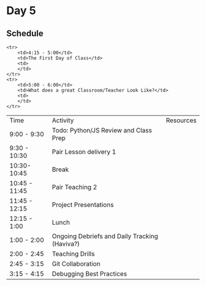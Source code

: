 # Day 5

## Schedule

<table>
    <tr>
        <td>Time</td>
        <td>Activity</td>
        <td>Resources</td>
    </tr>
    <tr>
        <td>9:00 - 9:30</td>
        <td> Todo: Python/JS Review and Class Prep</td>
        <td>     
        </td>
    </tr>
    <tr>
        <td>9:30 - 10:30</td>
        <td> Pair Lesson delivery 1 </td>
        <td>
        </td>
    </tr>
    <tr>
        <td>10:30-10:45</td>
        <td> Break </td>
        <td>
        </td>
    </tr>
    <tr>
        <td>10:45 - 11:45</td>
        <td> Pair Teaching 2 </td>
        <td>
        </td>
    </tr>
    <tr>
        <td>11:45 - 12:15</td>
        <td> Project Presentations </td>
        <td>
        </td>
    </tr>
    <tr>
        <td>12:15 - 1:00</td>
        <td> Lunch </td>
        <td>
        </td>
    </tr>
    <tr>
        <td>1:00 - 2:00</td>
        <td> Ongoing Debriefs and Daily Tracking (Haviva?)</td>
        <td>
        </td>
    </tr>
    <tr>
        <td>2:00 - 2:45</td>
        <td> Teaching Drills </td>
        <td>
        </td>
    </tr>
    <tr>
        <td>2:45 - 3:15</td>
        <td> Git Collaboration </td>
        <td>
        </td>
    </tr>
    <tr>
        <td>3:15 - 4:15</td>
        <td> Debugging Best Practices </td>
        <td>
        </td>
    </tr>
    
    <tr>
        <td>4:15 - 5:00</td>
        <td>The First Day of Class</td>
        <td>
        </td>
    </tr>
    <tr>
        <td>5:00 - 6:00</td>
        <td>What does a great Classroom/Teacher Look Like?</td>
        <td>
        </td>
    </tr>
    
</table>
